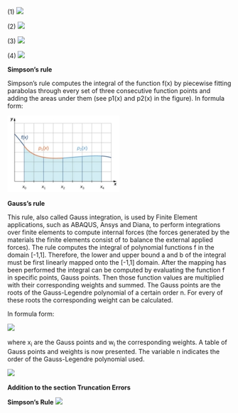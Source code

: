 (1)       ![](Aspose.Words.a2e8d305-089c-4a30-aadc-942a7abeeb46.001.png)

(2)      ![](Aspose.Words.a2e8d305-089c-4a30-aadc-942a7abeeb46.002.png)

(3)      ![](Aspose.Words.a2e8d305-089c-4a30-aadc-942a7abeeb46.003.png)

(4)      ![](Aspose.Words.a2e8d305-089c-4a30-aadc-942a7abeeb46.004.png)

**Simpson’s rule**


Simpson’s rule computes the integral of the function f(x) by piecewise fitting parabolas through every set of three consecutive function points and adding the areas under them (see p1(x) and p2(x) in the figure). In formula form:

![](Aspose.Words.a2e8d305-089c-4a30-aadc-942a7abeeb46.005.jpeg)

**Gauss’s rule**

This rule, also called Gauss integration, is used by Finite Element applications, such as ABAQUS, Ansys and Diana, to perform integrations over finite elements to compute internal forces (the forces generated by the materials the finite elements consist of to balance the external applied forces). 
The rule computes the integral of polynomial functions f in the domain [-1,1]. Therefore, the lower and upper bound a and b of the integral must be first linearly mapped onto the [-1,1] domain.
After the mapping has been performed the integral can be computed by evaluating the function f in specific points, Gauss points. Then those function values are multiplied with their corresponding weights and summed.
The Gauss points are the roots of the Gauss-Legendre polynomial of a certain order n. For every of these roots the corresponding weight can be calculated.

In formula form:

![](Aspose.Words.a2e8d305-089c-4a30-aadc-942a7abeeb46.007.png) 

where x<sub>i</sub> are the Gauss points and w<sub>i</sub> the corresponding weights.
A table of Gauss points and weights is now presented. The variable n indicates the order of the Gauss-Legendre polynomial used.

![](Aspose.Words.a2e8d305-089c-4a30-aadc-942a7abeeb46.008.png)













**Addition to the section Truncation Errors**

**Simpson’s Rule**   ![](Aspose.Words.a2e8d305-089c-4a30-aadc-942a7abeeb46.009.png)

